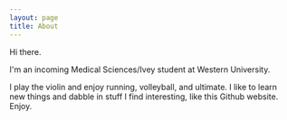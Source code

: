 ```yaml
---
layout: page
title: About
---
```


Hi there. 

I'm an incoming Medical Sciences/Ivey student at Western University. 

I play the violin and enjoy running, volleyball, and ultimate. I like to learn new things and dabble in stuff  I find interesting, like this Github website. Enjoy. 

